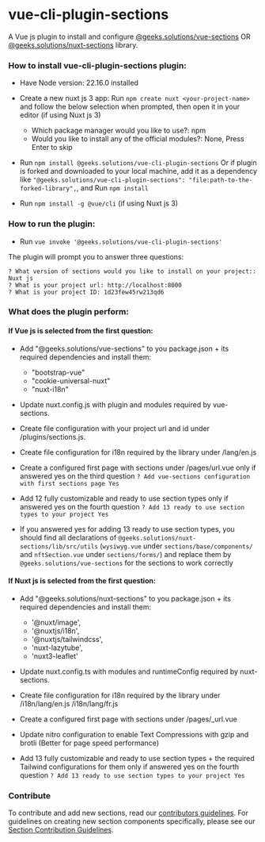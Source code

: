 # vue-cli-plugin-sections

A Vue js plugin to install and configure [@geeks.solutions/vue-sections](https://www.npmjs.com/package/@geeks.solutions/vue-sections) OR [@geeks.solutions/nuxt-sections](https://www.npmjs.com/package/@geeks.solutions/nuxt-sections) library.

### How to install vue-cli-plugin-sections plugin:

* Have Node version: 22.16.0 installed

* Create a new nuxt js 3 app: Run `npm create nuxt <your-project-name>` and follow the below selection when prompted, then open it in your editor (if using Nuxt js 3)
 
  - Which package manager would you like to use?: npm
  - Would you like to install any of the official modules?: None, Press Enter to skip

* Run `npm install @geeks.solutions/vue-cli-plugin-sections`
  Or if plugin is forked and downloaded to your local machine, add it as a dependency like `"@geeks.solutions/vue-cli-plugin-sections": "file:path-to-the-forked-library",`, and Run `npm install`

* Run `npm install -g @vue/cli` (if using Nuxt js 3)

### How to run the plugin:

* Run `vue invoke '@geeks.solutions/vue-cli-plugin-sections'`

The plugin will prompt you to answer three questions:

````
? What version of sections would you like to install on your project:: Nuxt js
? What is your project url: http://localhost:8000
? What is your project ID: 1d23few45rw213qd6
````

### What does the plugin perform:

#### If Vue js is selected from the first question:

 * Add "@geeks.solutions/vue-sections" to you package.json + its required dependencies and install them:
    - "bootstrap-vue"
    - "cookie-universal-nuxt"
    - "nuxt-i18n"

 * Update nuxt.config.js with plugin and modules required by vue-sections.

 * Create file configuration with your project url and id under /plugins/sections.js.

 * Create file configuration for i18n required by the library under /lang/en.js

 * Create a configured first page with sections under /pages/url.vue only if answered yes on the third question
``? Add vue-sections configuration with first sections page Yes``

 * Add 12 fully customizable and ready to use section types only if answered yes on the fourth question
``? Add 13 ready to use section types to your project Yes``

 * If you answered yes for adding 13 ready to use section types, you should find all declarations of `@geeks.solutions/nuxt-sections/lib/src/utils` (`wysiwyg.vue` under `sections/base/components/` and `nftSection.vue` under `sections/forms/`) and replace them by `@geeks.solutions/vue-sections` for the sections to work correctly


#### If Nuxt js is selected from the first question:

 * Add "@geeks.solutions/nuxt-sections" to you package.json + its required dependencies and install them:
   - '@nuxt/image',
   - '@nuxtjs/i18n',
   - '@nuxtjs/tailwindcss',
   - 'nuxt-lazytube',
   - 'nuxt3-leaflet'

 * Update nuxt.config.ts with modules and runtimeConfig required by nuxt-sections.
 
 * Create file configuration for i18n required by the library under /i18n/lang/en.js /i18n/lang/fr.js

 * Create a configured first page with sections under /pages/_url.vue

 * Update nitro configuration to enable Text Compressions with gzip and brotli (Better for page speed performance)

 * Add 13 fully customizable and ready to use section types + the required Tailwind configurations for them only if answered yes on the fourth question
``? Add 13 ready to use section types to your project Yes``

### Contribute

To contribute and add new sections, read our [contributors guidelines](https://github.com/Geeks-Solutions/vue-cli-plugin-sections/wiki/contributors-guidelines).
For guidelines on creating new section components specifically, please see our [Section Contribution Guidelines](CONTRIBUTING_SECTIONS.md).
